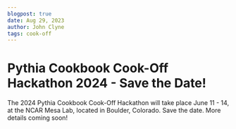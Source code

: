 ```yaml
---
blogpost: true
date: Aug 29, 2023
author: John Clyne
tags: cook-off
---
```


# Pythia Cookbook Cook-Off Hackathon 2024 - Save the Date!

The 2024 Pythia Cookbook Cook-Off Hackathon will take place June
11 - 14, at the NCAR Mesa Lab, located in Boulder, Colorado. Save
the date. More details coming soon!
